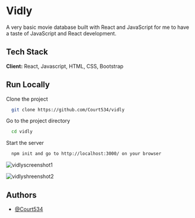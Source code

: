# Vidly

A very basic movie database built with React and JavaScript for me to have a taste 
of JavaScript and React development.

## Tech Stack

**Client:** React, Javascript, HTML, CSS, Bootstrap

## Run Locally

Clone the project

```bash
  git clone https://github.com/Court534/vidly
```

Go to the project directory

```bash
  cd vidly
```

Start the server

```bash
  npm init and go to http://localhost:3000/ on your browser
```


![vidlyscreenshot1](https://user-images.githubusercontent.com/85391216/160173048-ae7027d8-b16e-4392-bd52-d49b43332018.png)

![vidlyshreenshot2](https://user-images.githubusercontent.com/85391216/160173086-d973e0ad-9da0-4755-8d92-0cb9cfef1294.png)


## Authors

- [@Court534](https://github.com/Court534)
